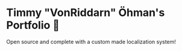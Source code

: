 # Timmy "VonRiddarn" Öhman's Portfolio 💼

Open source and complete with a custom made localization system!
